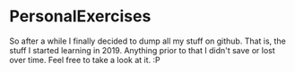# PersonalExercises
So after a while I finally decided to dump all my stuff on github. That is, the stuff I started learning in 2019. 
Anything prior to that I didn't save or lost over time. 
Feel free to take a look at it. :P
